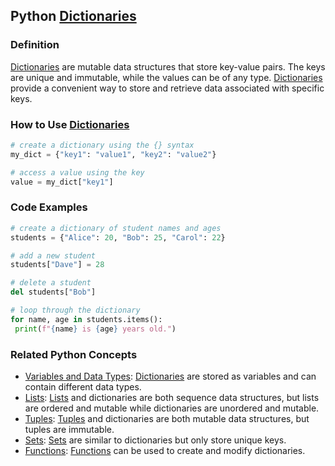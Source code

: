 ## Python [Dictionaries](./../Dictionaries/)

### Definition
 [Dictionaries](./../Dictionaries/) are mutable data structures that store key-value pairs. The keys are unique and immutable, while the values can be of any type. [Dictionaries](./../Dictionaries/) provide a convenient way to store and retrieve data associated with specific keys.

### How to Use [Dictionaries](./../Dictionaries/)
```python
# create a dictionary using the {} syntax
my_dict = {"key1": "value1", "key2": "value2"}

# access a value using the key
value = my_dict["key1"]
```

### Code Examples
```python
# create a dictionary of student names and ages
students = {"Alice": 20, "Bob": 25, "Carol": 22}

# add a new student
students["Dave"] = 28

# delete a student
del students["Bob"]

# loop through the dictionary
for name, age in students.items():
 print(f"{name} is {age} years old.")
```

### Related Python Concepts

- [Variables and Data Types](./../Variables-and-Data-Types/): [Dictionaries](./../Dictionaries/) are stored as variables and can contain different data types.
- [Lists](./../Lists/): [Lists](./../Lists/) and dictionaries are both sequence data structures, but lists are ordered and mutable while dictionaries are unordered and mutable.
- [Tuples](./../Tuples/): [Tuples](./../Tuples/) and dictionaries are both mutable data structures, but tuples are immutable.
- [Sets](./../Sets/): [Sets](./../Sets/) are similar to dictionaries but only store unique keys.
- [Functions](./../Functions/): [Functions](./../Functions/) can be used to create and modify dictionaries.